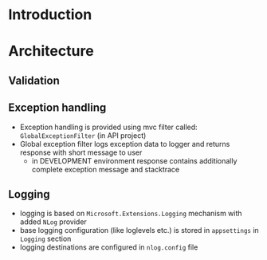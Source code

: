 # Introduction

# Architecture

## Validation

## Exception handling

- Exception handling is provided using mvc filter called: `GlobalExceptionFilter` (in API project)
- Global exception filter logs exception data to logger and returns response with short message to user
  - in DEVELOPMENT environment response contains additionally complete exception message and stacktrace

## Logging

- logging is based on `Microsoft.Extensions.Logging` mechanism with added `NLog` provider
- base logging configuration (like loglevels etc.) is stored in `appsettings` in `Logging` section
- logging destinations are configured in `nlog.config` file